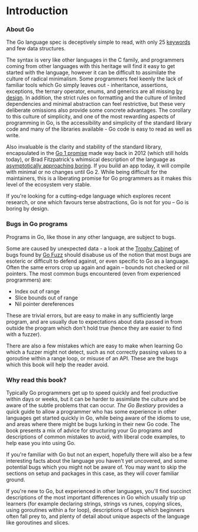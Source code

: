 # Introduction

### 

### About Go

The Go language spec is deceptively simple to read, with only 25 [keywords](https://golang.org/ref/spec#Keywords) and few data structures.

The syntax is very like other languages in the C family, and programmers coming from other languages with this heritage will find it easy to get started with the language, however it can be difficult to assimilate the culture of radical minimalism. Some programmers feel keenly the lack of familiar tools which Go simply leaves out - inheritance, assertions, exceptions, the ternary operator, enums, and generics are all missing [by design](https://golang.org/doc/faq#Why_doesnt_Go_have_feature_X). In addition, the strict rules on formatting and the culture of limited dependencies and minimal abstraction can feel restrictive, but these very deliberate omissions also provide some concrete advantages. The corollary to this culture of simplicity, and one of the most rewarding aspects of programming in Go, is the accessibility and simplicity of the standard library code and many of the libraries available - Go code is easy to read as well as write. 

Also invaluable is the clarity and stability of the standard library, encapsulated in the [Go 1 promise](https://golang.org/doc/go1compat) made way back in 2012 \(which still holds today\), or Brad Fitzpatrick's whimsical description of the language as [asymptotically approaching boring](https://golangnews.com/stories/845-video-introducing-go-1.6-asymptotically-approaching-boring-by-brad-fitzpatrick). If you build an app today, it will compile with minimal or no changes until Go 2. While being difficult for the maintainers, this is a liberating promise for Go programmers as it makes this level of the ecosystem very stable.

If you're looking for a cutting-edge language which explores recent research, or one which favours terse abstractions, Go is not for you – Go is boring by design.

### Bugs in Go programs

Programs in Go, like those in any other language, are subject to bugs. 

Some are caused by unexpected data - a look at the [Trophy Cabinet](https://github.com/dvyukov/go-fuzz#trophies) of bugs found by [Go Fuzz](https://github.com/dvyukov/go-fuzz) should disabuse us of the notion that most bugs are esoteric or difficult to defend against, or even specific to Go as a language. Often the same errors crop up again and again – bounds not checked or nil pointers. The most common bugs encountered \(even from experienced programmers\) are:

* Index out of range 
* Slice bounds out of range
* Nil pointer dereferences

These are trivial errors, but are easy to make in any sufficiently large program, and are usually due to expectations about data passed in from outside the program which don't hold true \(hence they are easier to find with a fuzzer\). 

There are also a few mistakes which are easy to make when learning Go which a fuzzer might not detect, such as not correctly passing values to a goroutine within a range loop, or misuse of an API. These are the bugs which this book will help the reader avoid. 

### Why read this book?

Typically Go programmers get up to speed quickly and feel productive within days or weeks, but it can be harder to assimilate the culture and be aware of the subtle problems that can occur. _The Go Bestiary_ provides a quick guide to allow a programmer who has some experience in other languages get started quickly in Go, while being aware of the idioms to use, and areas where there might be bugs lurking in their new Go code. The book presents a mix of advice for structuring your Go programs and descriptions of common mistakes to avoid, with liberal code examples, to help ease you into using Go. 

If you're familiar with Go but not an expert, hopefully there will also be a few interesting facts about the language you haven't yet uncovered, and some potential bugs which you might not be aware of. You may want to skip the sections on setup and packages in this case, as they will cover familiar ground.

If you're new to Go, but experienced in other languages, you'll find succinct descriptions of the most important differences in Go which usually trip up learners \(for example declaring strings, strings vs runes, copying slices, using goroutines within a for loop\), descriptions of bugs which beginners often fall prey to, and plenty of detail about unique aspects of the language like goroutines and slices.

